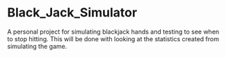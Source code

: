 # Black_Jack_Simulator
A personal project for simulating blackjack hands and testing to see when to stop hitting. This will be done with looking at the statistics created from simulating the game.

